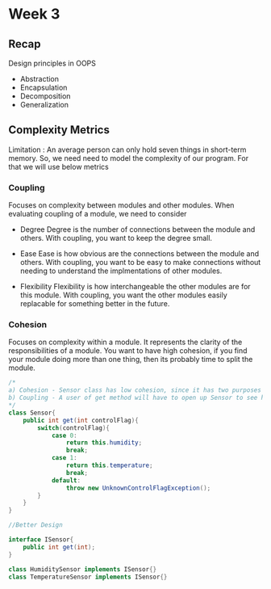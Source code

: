 
# Week 3

## Recap

Design principles in OOPS

* Abstraction
* Encapsulation
* Decomposition
* Generalization

## Complexity Metrics

Limitation : An average person can only hold seven things in short-term memory.
So, we need need to model the complexity of our program. For that we will use below metrics

### Coupling

Focuses on complexity between modules and other modules.
When evaluating coupling of a module, we need to consider

* Degree
    Degree is the number of connections between the module and others. With coupling, you want to keep
    the degree small.

* Ease
    Ease is how obvious are the connections between the module and others. With coupling, you want to be easy
    to make connections without needing to understand the implmentations of other modules.

* Flexibility
    Flexibility is how interchangeable the other modules are for this module. With coupling, you want the other modules
    easily replacable for something better in the future.

### Cohesion

Focuses on complexity within a module. It represents the clarity of the responsibilities of a module.
You want to have high cohesion, if you find your module doing more than one thing, then its probably time to split
the module.

```java
/*
a) Cohesion - Sensor class has low cohesion, since it has two purposes and therefore is unclear.
b) Coupling - A user of get method will have to open up Sensor to see how it works. That's not loose coupling.
*/
class Sensor{
    public int get(int controlFlag){
        switch(controlFlag){
            case 0:
                return this.humidity;
                break;
            case 1:
                return this.temperature;
                break;
            default:
                throw new UnknownControlFlagException();
        }
    }
}

//Better Design

interface ISensor{
    public int get(int);
}

class HumiditySensor implements ISensor{}
class TemperatureSensor implements ISensor{}
```
